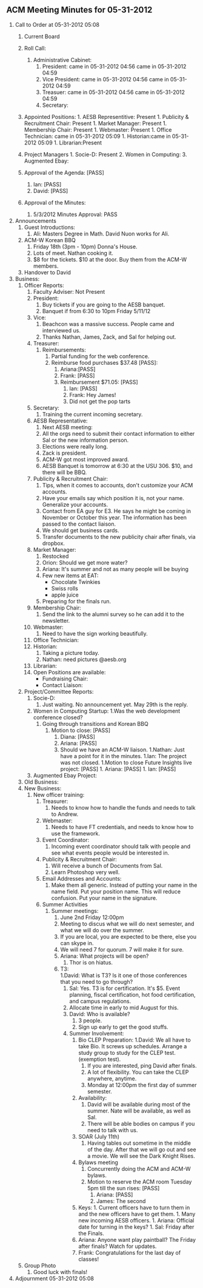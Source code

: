 ## ACM Meeting Minutes for 05-31-2012
  
1. Call to Order at 05-31-2012 05:08
    1. Current Board
    2. Roll Call:   
        1. Administrative Cabinet:
            1. President: came in 05-31-2012 04:56 came in 05-31-2012 04:59 
            2. Vice President: came in 05-31-2012 04:56 came in 05-31-2012 04:59 
            3. Treasuer: came in 05-31-2012 04:56 came in 05-31-2012 04:59 
            4. Secretary: 
            
    2. Appointed Positions:
            1. AESB Representitive: Present
            1. Publicity & Recruitment Chair: Present
            1. Market Manager: Present
            1. Membership Chair: Present
            1. Webmaster: Present
            1. Office Technician: came in 05-31-2012 05:09
            1. Historian:came in 05-31-2012 05:09
            1. Librarian:Present            
    1. Project Managers
            1. Socie-D: Present 
            2. Women in Computing:
            3. Augmented Ebay:
    4. Approval of the Agenda: [PASS]
        1. Ian: [PASS]
        2. David: [PASS]
    3. Approval of the Minutes:
        1. 5/3/2012 Minutes Approval: PASS
2. Announcements
    1. Guest Introductions:
        1. Ali: Masters Degree in Math. David Nuon works for Ali.
    2. ACM-W Korean BBQ
        1. Friday 18th (3pm - 10pm) Donna's House.
        2. Lots of meet. Nathan cooking it.
        3. $8 for the tickets.  $10 at the door.  Buy them from the ACM-W members.
    3. Handover to David
3. Business:
    1. Officer Reports:
        1. Faculty Adviser: Not Present
        1. President:
            1. Buy tickets if you are going to the AESB banquet.
            1. Banquet if from 6:30 to 10pm Friday 5/11/12
        1. Vice: 
            1. Beachcon was a massive success. People came and interviewed us. 
            1. Thanks Nathan, James, Zack, and Sal for helping out.
        1. Treasurer:
            1. Reimbursements: 
                1. Partial funding for the web conference. 
                1. Reimburse food purchases $37.48 [PASS]:
                    1. Ariana:[PASS]
                    1. Frank: [PASS]
                    1. Reimbursement $71.05: [PASS]
                        1. Ian: [PASS]
                        2. Frank: Hey James!
                        3. Did not get the pop tarts
        1. Secretary: 
            1. Training the current incoming secretary.
        1. AESB Representative:
            1. Next AESB meeting:
            2. All the orgs need to submit their contact information to either Sal or the new information person.
            3. Elections were really long.
            4. Zack is president.
            5. ACM-W got most improved award.
            6. AESB Banquet is tomorrow at 6:30 at the USU 306. $10, and there will be BBQ. 
        1. Publicity & Recruitment Chair:
            1. Tips, when it comes to accounts, don't customize your ACM accounts.
            1. Have your emails say which position it is, not your name. Generalize your accounts.
            1. Contact from EA guy for E3. He says he might be coming in November or October this year. The information has been passed to the contact liaison.
            1. We should get business cards.
            1. Transfer documents to the new publicity chair after finals, via dropbox.
        1. Market Manager: 
            1. Restocked
            1. Orion: Should we get more water?
            1. Ariana: It's summer and not as many people will be buying
            1. Few new items at EAT:
                - Chocolate Twinkies
                - Swiss rolls
                - apple juice
            1. Preparing for the finals run.
        1. Membership Chair: 
            1. Send the link to the alumni survey so he can add it to the newsletter.
        1. Webmaster: 
            1. Need to have the sign working beautifully.
        1. Office Technician:
        1. Historian:
            1. Taking a picture today.
            1. Nathan: need pictures @aesb.org
        1. Librarian:
        1. Open Positions are available:
            - Fundraising Chair:
            - Contact Liaison:             
    1. Project/Committee Reports:
        1. Socie-D:
            1. Just waiting. No announcement yet. May 29th is the reply.
        1. Women in Computing Startup: 
            1.Was the web development conference closed?
            1. Going through transitions and Korean BBQ
                1. Motion to close: [PASS]
                    1. Diana: [PASS]
                    1. Ariana: [PASS]
                    1. Should we have an ACM-W liaison.
                        1.Nathan: Just have a point for it in the minutes.
                        1.Ian: The project was not closed.
                        1.Motion to close Future Insights live project: [PASS]
                            1. Ariana: [PASS]
                            1. Ian: [PASS]
        1. Augmented Ebay Project: 
    1. Old Business:
    2. New Business:
        1. New officer training:
            1. Treasurer:
                1. Needs to know how to handle the funds and needs to talk to Andrew.
            1. Webmaster:
                1. Needs to have FT credentials, and needs to know how to use the framework.
            1. Event Coordinator:
                1. Incoming event coordinator should talk with people and see what events people would be interested in.
            1. Publicity & Recruitment Chair:
                1. Will receive a bunch of Documents from Sal.
                1. Learn Photoshop very well.
            1. Email Addresses and Accounts:
                1. Make them all generic. Instead of putting your name in the name field. Put your position name.  This will reduce confusion.  Put your name in the signature.
            1. Summer Activities
                1. Summer meetings:
                    1. June 2nd Friday 12:00pm
                    1. Meeting to discus what we will do next semester, and what we will do over the summer. 
                    1. If you are local, you are expected to be there, else you can skype in.
                    1. We will need 7 for quorum. 7 will make it for sure.
                    1. Ariana: What projects will be open?
                        1. Thor is on hiatus.
                    1. T3:    
                        1.David: What is T3? Is it one of those conferences that you need to         go through?
                        1. Sal: Yes. T3 is for certification. It's $5. Event planning, fiscal certification, hot food certification, and campus regulations. 
                        1. Allocate time in early to mid August for this.
                        1. David: Who is available?
                            1. 3 people.
                            1. Sign up early to get the good stuffs.
                        1. Summer Involvement:
                            1. Bio CLEP Preparation:
                                1.David: We all have to take Bio. It screws up schedules.             Arrange a study group to study for the CLEP test. (exemption test).
                                1. If you are interested, ping David after finals.
                                1. A lot of flexibility. You can take the CLEP anywhere, anytime.
                                1. Monday at 12:00pm the first day of summer semester.
                            1. Availability:
                                1. David will be available during most of the summer. Nate will be available, as well as Sal.
                                1. There will be able bodies on campus if you need to talk with us.
                            1. SOAR (July 11th)
                                1. Having tables out sometime in the middle of the day. After         that we will go out and see a movie. We will see the Dark Knight Rises.
                            1. Bylaws meeting
                                1. Concurrently doing the ACM and ACM-W bylaws.
                                1. Motion to reserve the ACM room Tuesday 5pm till the sun     rises: [PASS]
                                    1. Ariana: [PASS]
                                    1. James: The second
                            1. Keys:
                                    1. Current officers have to turn them in and the new officers have to get them.
                                    1. Many new incoming AESB officers.
                                    1. Ariana: Official date for turning in the keys?
                                        1. Sal: Friday after the Finals.
                            1. Ariana: Anyone want play paintball? The Friday after finals? Watch for updates.
                            1. Frank: Congratulations for the last day of classes!
    1. Group Photo
        1. Good luck with finals!
4. Adjournment 05-31-2012 05:08
